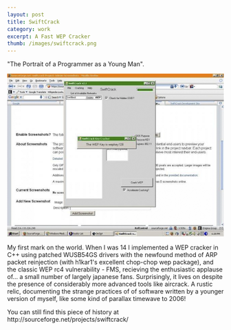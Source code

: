 ```yaml
---
layout: post
title: SwiftCrack 
category: work
excerpt: A Fast WEP Cracker 
thumb: /images/swiftcrack.png
---
```


<div class="txt">
<p>"The Portrait of a Programmer as a Young Man".</p>
<p><img src="/images/swiftcrack_large.png"></p>

<p id="text">My first mark on the world. When I was 14 I implemented
a WEP cracker in C++ using patched  WUSB54GS drivers with the newfound
method of ARP packet reinjection (with h1kar1's excellent chop-chop wep package),
and the classic WEP rc4 vulnerability - FMS, recieving the enthusiastic applause of...
a small number of largely japanese fans. Surprisingly, it lives on despite the 
presence of considerably more advanced tools like aircrack. A rustic relic, 
documenting the strange practices of of software written by a younger version
of myself, like some kind of parallax timewave to 2006!</p>

<p id="link">You can still find this piece of history at http://sourceforge.net/projects/swiftcrack/</p>
